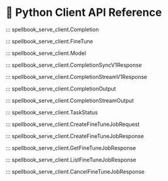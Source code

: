 # 🐍 Python Client API Reference

::: spellbook_serve_client.Completion

::: spellbook_serve_client.FineTune

::: spellbook_serve_client.Model

::: spellbook_serve_client.CompletionSyncV1Response

::: spellbook_serve_client.CompletionStreamV1Response

::: spellbook_serve_client.CompletionOutput

::: spellbook_serve_client.CompletionStreamOutput

::: spellbook_serve_client.TaskStatus

::: spellbook_serve_client.CreateFineTuneJobRequest

::: spellbook_serve_client.CreateFineTuneJobResponse

::: spellbook_serve_client.GetFineTuneJobResponse

::: spellbook_serve_client.ListFineTuneJobResponse

::: spellbook_serve_client.CancelFineTuneJobResponse

